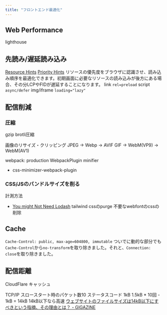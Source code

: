 ```yaml
---
title: "フロントエンド最適化"
---
```


## Web Performance
lighthouse

## 先読み/遅延読み込み
[Resource Hints](https://www.w3.org/TR/resource-hints/)
[Priority Hints](https://chromestatus.com/feature/5273474901737472)
リソースの優先度をブラウザに認識させ、読み込み順序を最適化できます。初期画面に必要なリソースの読み込みが後方にある場合、その分LCPやFIDが遅延することになります。
link `rel=preload`
script `async/defer`
img/iframe `loading="lazy"`

## 配信削減
### 圧縮
gzip
brotli圧縮

画像のリサイズ・クリッピング
JPEG -> Webp -> AVIF
GIF -> WebM(VP9) -> WebM(AV1)

webpack: production
WebpackPlugin
minifier
- css-minimizer-webpack-plugin

### CSS/JSのバンドルサイズを削る
計測方法
- [You might Not Need Lodash](https://youmightnotneed.com/lodash/)
tailwind cssのpurge
不要なwebfontのcssの削除

## Cache
`Cache-Control: public, max-age=604800, immutable`
ついでに動的な部分でも`Cache-Control`から`no-transform`を取り除きました。それと、`Connection: close`を取り除きました。

## 配信距離
CloudFlare
キャッシュ

TCP/IP スロースタート時のパケット数10
ステータスコード 1kB
1.5kB * 10回 - 1kB = 14kB
14kB以下なら高速
[ウェブサイトのファイルサイズは14kB以下にすべきという指摘、その理由とは？ - GIGAZINE](https://gigazine.net/news/20220828-website-should-be-under-14kb/)